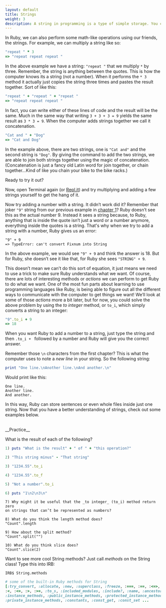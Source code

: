```yaml
---
layout: default
title: Strings
weight: 3
description: A string in programming is a type of simple storage. You can place words, sentences, or even files inside strings, using quotes, to store and display information. This chapter explains Strings in detail.
---
```


In Ruby, we can also perform some math-like operations using our friends, the strings. For example, we can multiply a string like so:

```ruby
"repeat " * 3
=> "repeat repeat repeat "
```

In the above example we have a string: `"repeat "` that we multiply ` * ` by three. Remember, the string is anything between the quotes. This is how the computer knows its a string (not a number). When it performs the ` * 3 ` method it actually just copies the string three times and pastes the result together. Sort of like this:

```ruby
"repeat " + "repeat " + "repeat "
=> "repeat repeat repeat "
```

In fact, you can write either of these lines of code and the result will be the same. Much in the same way that writing ` 3 + 3 + 3 = 9 ` yields the same result as ` 3 * 3 = 9 `. When the computer adds strings together we call it concatenation.

```ruby
"Cat and " + "Dog"
=> "Cat and Dog"
```

In the example above, there are two strings, one is `"Cat and"` and the second string is `"Dog"`. By giving the command to add the two strings, we are able to join both strings together using the magic of concatenation. (Concatenation is just a fancy old Latin word for join together, or chain together...Kind of like you chain your bike to the bike racks.)

Ready to try it out?

Now, open Terminal again (or <a href="http://repl.it/languages/Ruby" target="_blank">Repl.it</a>) and try multiplying and adding a few strings yourself to get the hang of it.

Now try adding a number with a string. It didn’t work did it? Remember that joker `"9"` string from our previous example in [chapter 1](/what-is-programming.html)? Ruby doesn’t see this as the actual number 9. Instead it sees a string because, to Ruby, anything that is inside the quote isn’t just a word or a number anymore, everything inside the quotes is a string. That's why when we try to add a string with a number, Ruby gives us an error:

```
"9" + 9
=> TypeError: can't convert Fixnum into String
```

In the above example, we would see `"9" + 9` and think the answer is 18. But for Ruby, she doesn’t see it like that, for Ruby she sees `"STRING" + 9`.

This doesn’t mean we can’t do this sort of equation, it just means we need to use a trick to make sure Ruby understands what we want. Of course, there are lots of interesting methods or _actions_ we can perform to get Ruby to do what we want. One of the most fun parts about learning to use programming languages like Ruby, is being able to figure out all the different ways to communicate with the computer to get things we want! We’ll look at some of those _actions_ more a bit later, but for now, you could solve the above problem by using the _to integer_ method, or `to_i`, which simply converts a string to an integer:

```ruby
"9".to_i + 9
=> 18
```

When you want Ruby to add a number to a string, just type the string and then `.to_i + ` followed by a number and Ruby will give you the correct answer.

Remember those ` \n ` characters from the first chapter? This is what the computer uses to note a _new line_ in your string. So the following string:

```ruby
print "One line.\nAnother line.\nAnd another.\n"
```
Would print like this:

```
One line.
Another line.
And another.
```
In this way, Ruby can store sentences or even whole files inside just one string. Now that you have a better understanding of strings, check out some examples below.

<br />
__Practice__

What is the result of each of the following?

```ruby
1) puts "What is the result" + " of " + "this operation?"

2) "This string minus" - "That string"

3) "1234.55".to_i

4) "1234.55".to_f

5) "Not a number".to_i

6) puts "1\n2\n3\n"
```

```
7) Why might it be useful that the _to integer_ (to_i) method return zero
on strings that can’t be represented as numbers?

8) What do you think the length method does?
"Count".length

9) How about the split method?
"Count".split("")

10) What do you think slice does?
"Count".slice(2)
```

Want to see more cool String methods? Just call _methods_ on the String class! Type this into IRB:

`IRB$ String.methods`

```ruby
# some of the built-in Ruby methods for String
[:try_convert, :allocate, :new, :superclass, :freeze, :===, :==, :<=>,
:<, :<=, :>, :>=, :to_s, :included_modules, :include?, :name, :ancestors,
:instance_methods, :public_instance_methods, :protected_instance_methods,
:private_instance_methods, :constants, :const_get, :const_set ...
```
